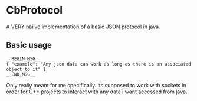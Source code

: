 # CbProtocol
A VERY naiive implementation of a basic JSON protocol in java.

## Basic usage
```
__BEGIN_MSG__
{ "example": "Any json data can work as long as there is an associated object to it" }
__END_MSG__
```
Only really meant for me specifically. 
its supposed to work with sockets in order for C++ projects to interact with any data i want accessed from java.
